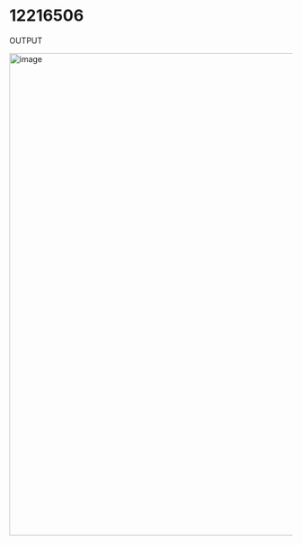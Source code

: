 # 12216506

OUTPUT

<img width="1918" height="858" alt="image" src="https://github.com/user-attachments/assets/69374892-371c-46a9-8d7d-f591031250fc" />
